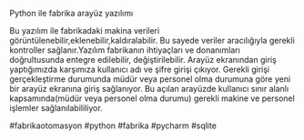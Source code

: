 Python ile fabrika arayüz yazılımı

Bu yazılım ile fabrikadaki makina verileri görüntülenebilir,eklenebilir,kaldıralabilir. Bu sayede veriler aracılığıyla gerekli kontroller sağlanır.Yazılım fabrikanın ihtiyaçları ve donanımları doğrultusunda entegre edilebilir, değiştirilebilir. Arayüz ekranından giriş yaptığımızda karşımıza kullanıcı adı ve şifre girişi çıkıyor. Gerekli girişi gerçekleştirme durumunda müdür veya personel olma durumuna göre yeni bir arayüz ekranına giriş sağlanıyor. Bu açılan arayüzde kullanıcı sınır alanlı kapsamında(müdür veya personel olma durumu) gerekli makine ve personel işlemler sağlanılabililiyor.

#fabrikaotomasyon #python #fabrika #pycharm #sqlite
